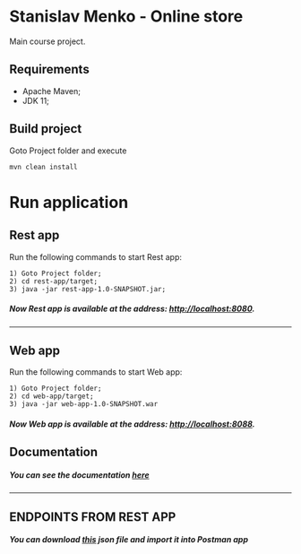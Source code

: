 # Stanislav Menko - Online store
Main course project.

## Requirements

* Apache Maven;
* JDK 11;


## Build project 
Goto Project folder and execute  
    
    mvn clean install
   
# Run application

## Rest app

Run the following commands to start Rest app:

    1) Goto Project folder;  
    2) cd rest-app/target;  
    3) java -jar rest-app-1.0-SNAPSHOT.jar;  

##### Now Rest app is available at the address: [http://localhost:8080](http://localhost:8080).
---
## Web app

Run the following commands to start Web app:

    1) Goto Project folder;  
    2) cd web-app/target;  
    3) java -jar web-app-1.0-SNAPSHOT.war  

##### Now Web app is available at the address: [http://localhost:8088](http://localhost:8088).

## Documentation

##### You can see the documentation [here](documentation/ProjectDescription.md)
---
## ENDPOINTS FROM REST APP

##### You can download [this](documentation/Postman%20collection/Online%20store.postman_collection.json) json file and import it into Postman app 

